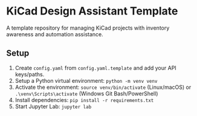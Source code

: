 # KiCad Design Assistant Template

A template repository for managing KiCad projects with inventory awareness and automation assistance.

## Setup

1. Create `config.yaml` from `config.yaml.template` and add your API keys/paths.
2. Setup a Python virtual environment: `python -m venv venv`
3. Activate the environment: `source venv/bin/activate` (Linux/macOS) or `.\venv\Scripts\activate` (Windows Git Bash/PowerShell)
4. Install dependencies: `pip install -r requirements.txt`
5. Start Jupyter Lab: `jupyter lab`
